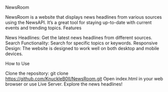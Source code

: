 NewsRoom

NewsRoom is a website that displays news headlines from various sources using the NewsAPI. It’s a great tool for staying up-to-date with current events and trending topics.
Features

News Headlines: Get the latest news headlines from different sources.
Search Functionality: Search for specific topics or keywords.
Responsive Design: The website is designed to work well on both desktop and mobile devices.

How to Use

Clone the repository:  git clone https://github.com/KnuckleB0ll/NewsRoom.git
Open index.html in your web browser or use Live Server.
Explore the news headlines!
